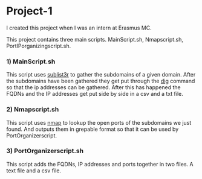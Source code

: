 # Project-1

I created this project when I was an intern at Erasmus MC.

This project contains three main scripts. MainScript.sh, Nmapscript.sh, PortIPorganizingscript.sh.

### 1) MainScript.sh

This script uses [sublist3r](https://github.com/aboul3la/Sublist3r) to gather the subdomains of a
given domain. After the subdomains have been gathered they get put through the
[dig](https://linux.die.net/man/1/dig) command so that the ip addresses can be gathered. After this
has happened the FQDNs and the IP addresses get put side by side in a csv and a txt file.

### 2) Nmapscript.sh

This script uses [nmap](https://github.com/nmap/nmap) to lookup the open ports of the subdomains we
just found. And outputs them in grepable format so that it can be used by PortOrganizerscript.

### 3) PortOrganizerscript.sh

This script adds the FQDNs, IP addresses and ports together in two files. A text file and a csv
file.
